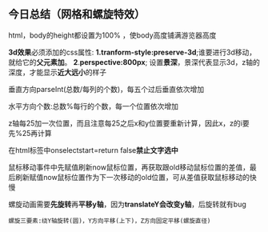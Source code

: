 ## 今日总结（网格和螺旋特效）

html，body的height都设置为100%  ，使body高度铺满游览器高度

**3d效果**必须添加的css属性:   **1.tranform-style:preserve-3d**;谁要进行3d移动，就给它的**父元素加**。  **2**.**perspective:800px**;   设置**景深**，景深代表显示3d，z轴的深度，才能显示**近大远小**的样子  

垂直方向parseInt(总数/每列的个数)，每五个过后垂直依次增加

水平方向个数:总数%每行的个数，每一个位置依次增加

z轴每25加一次位置，而且注意每25之后x和y位置要重新计算，因此x，z的i要先%25再计算  

在html标签中onselectstart=return false**禁止文字选中**  

鼠标移动事件中先赋值刷新now鼠标位置，再获取跟old移动鼠标位置的差值，最后刷新赋值now鼠标位置作为下一次移动的old位置，可从差值获取鼠标移动的快慢

螺旋动画需要**先旋转**再**平移y轴**，因为**translateY会改变y轴**，后旋转就有bug  

```
螺旋三要素:绕Y轴旋转(圆)，Y方向平移(上下)，Z方向固定平移(螺旋直径)
```

